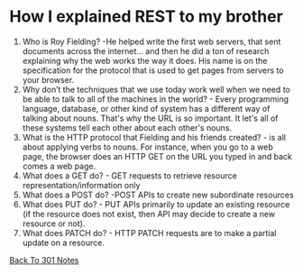 # How I explained REST to my brother

1. Who is Roy Fielding? -He helped write the first web servers, that sent documents across the internet… and then he did a ton of research explaining why the web works the way it does. His name is on the specification for the protocol that is used to get pages from servers to your browser.
2. Why don’t the techniques that we use today work well when we need to be able to talk to all of the machines in the world? -  Every programming language, database, or other kind of system has a different way of talking about nouns. That's why the URL is so important. It let's all of these systems tell each other about each other's nouns.
3. What is the HTTP protocol that Fielding and his friends created? - is all about applying verbs to nouns. For instance, when you go to a web page, the browser does an HTTP GET on the URL you typed in and back comes a web page.
4. What does a GET do? - GET requests to retrieve resource representation/information only
5. What does a POST do? -POST APIs to create new subordinate resources
6. What does PUT do? - PUT APIs primarily to update an existing resource (if the resource does not exist, then API may decide to create a new resource or not).
7. What does PATCH do? - HTTP PATCH requests are to make a partial update on a resource.



[Back To 301 Notes](https://stevenrej.github.io/reading-notes/readingnotes301main)